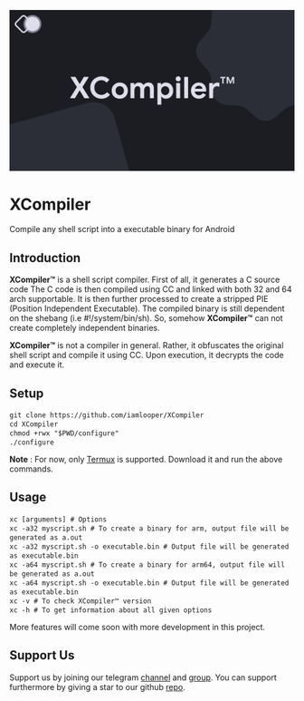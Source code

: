 ![XCompiler](https://github.com/iamlooper/XCompiler/raw/main/xcompiler.png)
# XCompiler

Compile any shell script into a executable binary for Android

## Introduction

**XCompiler™** is a shell script compiler. First of all, it generates a C source code
 The C code is then compiled using CC and linked with both 32 and 64 arch supportable. It is then further processed to create a stripped PIE (Position Independent Executable). The compiled binary is still dependent on the shebang (i.e #!/system/bin/sh). So, somehow **XCompiler™** can not create completely independent binaries.
 
 **XCompiler™** is not a compiler in general. Rather, it obfuscates the original shell script and compile it using CC. Upon execution, it decrypts the code and execute it.

## Setup

```
git clone https://github.com/iamlooper/XCompiler
cd XCompiler
chmod +rwx "$PWD/configure"
./configure
```

**Note** : For now, only [Termux](https://f-droid.org/en/packages/com.termux/) is supported. Download it and run the above commands.

## Usage

```
xc [arguments] # Options
xc -a32 myscript.sh # To create a binary for arm, output file will be generated as a.out
xc -a32 myscript.sh -o executable.bin # Output file will be generated as executable.bin
xc -a64 myscript.sh # To create a binary for arm64, output file will be generated as a.out
xc -a64 myscript.sh -o executable.bin # Output file will be generated as executable.bin
xc -v # To check XCompiler™ version
xc -h # To get information about all given options
```
More features will come soon with more development in this project.

## Support Us

Support us by joining our telegram [channel](https://t.me/loopprojects) and [group](https://t.me/loopchats). You can support furthermore by giving a star to our github [repo](https://github.com/iamlooper/XCompiler).
